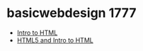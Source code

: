 # basicwebdesign 1777




<ul>
    <li><a href="intro_to_html/index.html" target="_blank">Intro to HTML</a></li>
    <li><a href="HTML5_intro_to_css/index.html" target="_blank">HTML5 and Intro to HTML</a></li>
</ul>
